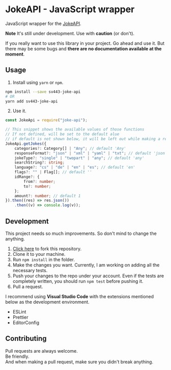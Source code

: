 # JokeAPI - JavaScript wrapper

JavaScript wrapper for the [JokeAPI](https://sv443.net/jokeapi/v2/).

**Note** It's still under development. Use with **caution** (or don't).

If you really want to use this library in your project. Go ahead and use it. But there may be some bugs and **there are no documentation available at the moment**.

## Usage

1. Install using `yarn` or `npm`.

```bash
npm install --save sv443-joke-api
# OR
yarn add sv443-joke-api
```

2. Use it.

```typescript
const JokeApi = require("joke-api");

// This snippet shows the available values of those functions
// If not defined, will be set to the default alue
// if default is not shown below, it will be left out while making a request
JokeApi.getJokes({
    categories?: Category[] | "Any"; // default 'Any'
    responseFormat?: "json" | "xml" | "yaml" | "txt"; // default 'json'
    jokeType?: "single" | "twopart" | "any"; // default 'any'
    searchString?: string;
    language?: "cs" | "de" | "en" | "es"; // default 'en'
    flags?: "" | Flag[]; // default ''
    idRange?: {
        from?: number;
        to?: number;
    };
    amount?: number; // default 1
}).then((res) => res.json())
    .then((v) => console.log(v));
```

## Development

This project needs so much improvements. So don't mind to change the anything.

1. [Click here](https://github.com/sahithyandev/sv433-joke-api-js-wrapper/fork) to fork this repository.
2. Clone it to your machine.
3. Run `npm install` in the folder.
4. Make the changes you want.
   Currently, I am working on adding all the necessary tests.
5. Push your changes to the repo under your account.
   Even if the tests are completely written, you should run `npm test` before pushing it.
6. Pull a request.

I recommend using **Visual Studio Code** with the extensions mentioned below as the development environment.

- ESLint
- Prettier
- EditorConfig

## Contributing

Pull requests are always welcome.  
Be friendly.  
And when making a pull request, make sure you didn't break anything.
